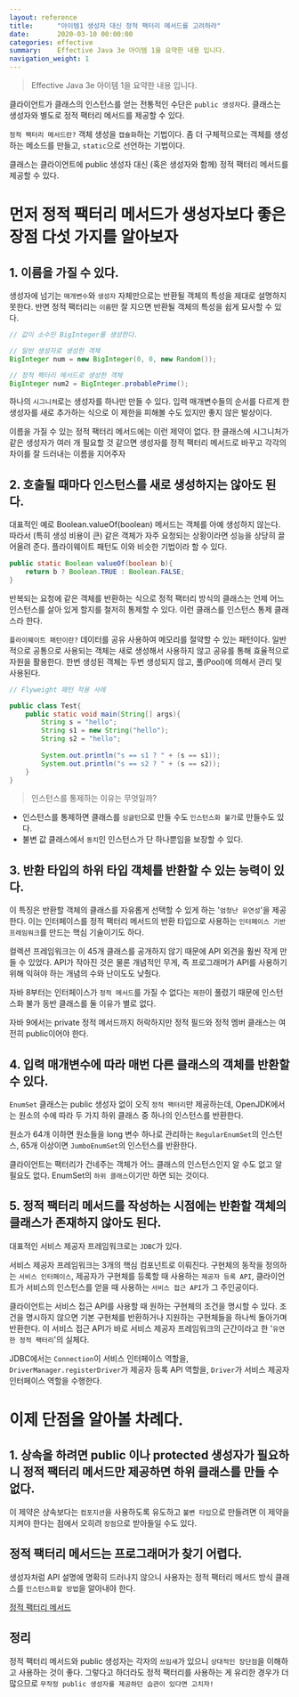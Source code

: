 ```yaml
---
layout: reference
title:      "아이템1 생성자 대신 정적 팩터리 메서드를 고려하라"
date:       2020-03-10 00:00:00
categories: effective
summary:    Effective Java 3e 아이템 1을 요약한 내용 입니다.
navigation_weight: 1
---
```


> Effective Java 3e 아이템 1을 요약한 내용 입니다.

클라이언트가 클래스의 인스턴스를 얻는 전통적인 수단은 `public 생성자`다. 클래스는 생성자와 별도로 정적 팩터리 메서드를 제공할 수 있다. 

`정적 팩터리 메서드란?`
객체 생성을 `캡슐화`하는 기법이다.
좀 더 구체적으로는 객체를 생성하는 메소드를 만들고, `static`으로 선언하는 기법이다.

클래스는 클라이언트에 public 생성자 대신 (혹은 생성자와 함께) 정적 팩터리 메서드를 제공할 수 있다. 

# 먼저 정적 팩터리 메서드가 생성자보다 좋은 장점 다섯 가지를 알아보자

## 1. 이름을 가질 수 있다.

생성자에 넘기는 `매개변수`와 `생성자` 자체만으로는 반환될 객체의 특성을 제대로 설명하지 못한다. 반면 정적 팩터리는 `이름`만 잘 지으면 반환될 객체의 특성을 쉽게 묘사할 수 있다. 

```java
// 값이 소수인 BigInteger를 생성한다. 

// 일반 생성자로 생성한 객체
BigInteger num = new BigInteger(0, 0, new Random()); 

// 정적 팩터리 메서드로 생성한 객체
BigInteger num2 = BigInteger.probablePrime(); 
```

하나의 `시그니처`로는 생성자를 하나만 만들 수 있다. 입력 매개변수들의 순서를 다르게 한 생성자를 새로 추가하는 식으로 이 제한을 피해볼 수도 있지만 좋지 않은 발상이다. 

이름을 가질 수 있는 정적 팩터리 메서드에는 이런 제약이 없다. 한 클래스에 시그니처가 같은 생성자가 여러 개 필요할 것 같으면 생성자를 정적 팩터리 메서드로 바꾸고 각각의 차이를 잘 드러내는 이름을 지어주자

## 2. 호출될 때마다 인스턴스를 새로 생성하지는 않아도 된다.

대표적인 예로 Boolean.valueOf(boolean) 메서드는 객체를 아예 생성하지 않는다. 따라서 (특히 생성 비용이 큰) 같은 객체가 자주 요청되는 상황이라면 성능을 상당히 끌어올려 준다. 플라이웨이트 패턴도 이와 비슷한 기법이라 할 수 있다. 

```java
public static Boolean valueOf(boolean b){
    return b ? Boolean.TRUE : Boolean.FALSE;
}
```

반복되는 요청에 같은 객체를 반환하는 식으로 정적 팩터리 방식의 클래스는 언제 어느 인스턴스를 살아 있게 할지를 철저히 통제할 수 있다. 이런 클래스를 인스턴스 통제 클래스라 한다. 

`플라이웨이트 패턴이란?`
데이터를 공유 사용하여 메모리를 절약할 수 있는 패턴이다. 
일반적으로 공통으로 사용되는 객체는 새로 생성해서 사용하지 않고 공유를 통해 효율적으로 자원을 활용한다. 
한번 생성된 객체는 두번 생성되지 않고, 풀(Pool)에 의해서 관리 및 사용된다. 

```java
// Flyweight 패턴 적용 사례

public class Test{
    public static void main(String[] args){
        String s = "hello";
        String s1 = new String("hello");
        String s2 = "hello";
    
        System.out.println("s == s1 ? " + (s == s1));
        System.out.println("s == s2 ? " + (s == s2));
    }
}
```

> 인스턴스를 통제하는 이유는 무엇일까?

- 인스턴스를 통제하면 클래스를 `싱글턴`으로 만들 수도 `인스턴스화 불가`로 만들수도 있다.
- 불변 값 클래스에서 `동치`인 인스턴스가 단 하나뿐임을 보장할 수 있다.

## 3. 반환 타입의 하위 타입 객체를 반환할 수 있는 능력이 있다.

이 특징은 반환할 객체의 클래스를 자유롭게 선택할 수 있게 하는 '`엄청난 유연성`'을 제공한다.  이는 인터페이스를 정적 팩터리 메서드의 반환 타입으로 사용하는 `인터페이스 기반 프레임워크`를 만드는 핵심 기술이기도 하다. 

컬렉션 프레임워크는 이 45개 클래스를 공개하지 않기 때문에 API 외견을 훨씬 작게 만들 수 있었다. API가 작아진 것은 물론 개념적인 무게, 즉 프로그래머가 API를 사용하기 위해 익혀야 하는 개념의 수와 난이도도 낮췄다. 

자바 8부터는 인터페이스가 `정적 메서드`를 가질 수 없다는 `제한`이 풀렸기 때문에 인스턴스화 불가 동반 클래스를 둘 이유가 별로 없다. 

자바 9에서는 private 정적 메서드까지 허락하지만 정적 필드와 정적 멤버 클래스는 여전히 public이어야 한다. 

## 4. 입력 매개변수에 따라 매번 다른 클래스의 객체를 반환할 수 있다.

`EnumSet` 클래스는 public 생성자 없이 오직 `정적 팩터리`만 제공하는데, OpenJDK에서는 원소의 수에 따라 두 가지 하위 클래스 중 하나의 인스턴스를 반환한다. 

원소가 64개 이하면 원소들을 long 변수 하나로 관리하는 `RegularEnumSet`의 인스턴스, 65개 이상이면 `JumboEnumSet`의 인스턴스를 반환한다. 

클라이언트는 팩터리가 건네주는 객체가 어느 클래스의 인스턴스인지 알 수도 없고 알 필요도 없다. EnumSet의 `하위 클래스`이기만 하면 되는 것이다. 

## 5. 정적 팩터리 메서드를 작성하는 시점에는 반환할 객체의 클래스가 존재하지 않아도 된다.

대표적인 서비스 제공자 프레임워크로는 `JDBC`가 있다. 

서비스 제공자 프레임워크는 3개의 핵심 컴포넌트로 이뤄진다. 구현체의 동작을 정의하는 `서비스 인터페이스`, 제공자가 구현체를 등록할 때 사용하는 `제공자 등록 API`, 클라이언트가 서비스의 인스턴스를 얻을 때 사용하는 `서비스 접근 API`가 그 주인공이다. 

클라이언트는 서비스 접근 API를 사용할 때 원하는 구현체의 조건을 명시할 수 있다. 조건을 명시하지 않으면 기본 구현체를 반환하거나 지원하는 구현체들을 하나씩 돌아가며 반환한다. 이 서비스 접근 API가 바로 서비스 제공자 프레임워크의 근간이라고 한 '`유연한 정적 팩터리`'의 실체다. 

JDBC에서는 `Connection`이 서비스 인터페이스 역할을, `DriverManager.registerDriver`가 제공자 등록 API 역할을, `Driver`가 서비스 제공자 인터페이스 역할을 수행한다. 

# 이제 단점을 알아볼 차례다.

## 1. 상속을 하려면 public 이나 protected 생성자가 필요하니 정적 팩터리 메서드만 제공하면 하위 클래스를 만들 수 없다.

이 제약은 상속보다는 `컴포지션`을 사용하도록 유도하고 `불변 타입`으로 만들려면 이 제약을 지켜야 한다는 점에서 오히려 `장점`으로 받아들일 수도 있다. 

## 정적 팩터리 메서드는 프로그래머가 찾기 어렵다.

생성자처럼 API 설명에 명확히 드러나지 않으니 사용자는 정적 팩터리 메서드 방식 클래스를 `인스턴스화할 방법`을 알아내야 한다. 

[정적 팩터리 메서드](https://www.notion.so/2fe7e1dc7efb4bce8e489ebf8f2c08d5)

## 정리

정적 팩터리 메서드와 public 생성자는 각자의 `쓰임새`가 있으니 `상대적인 장단점`을 이해하고 사용하는 것이 좋다. 그렇다고 하더라도 정적 팩터리를 사용하는 게 유리한 경우가 더 많으므로 `무작정 public 생성자를 제공하던 습관이 있다면 고치자!`